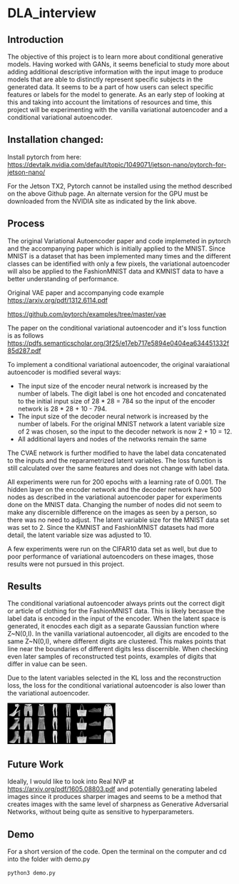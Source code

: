 # DLA_interview

## Introduction
The objective of this project is to learn more about conditional generative models. Having worked with GANs, it seems beneficial to study more about adding additional descriptive information with the input image to produce models that are able to distinctly represent specific subjects in the generated data. It seems to be a part of how users can select specific features or labels for the model to generate. As an early step of looking at this and taking into account the limitations of resources and time, this project will be experimenting with the vanilla variational autoencoder and a conditional variational autoencoder.


## Installation changed:
Install pytorch from here:
https://devtalk.nvidia.com/default/topic/1049071/jetson-nano/pytorch-for-jetson-nano/

For the Jetson TX2, Pytorch cannot be installed using the method described on the above Github page. An alternate version for the GPU must be downloaded from the NVIDIA site as indicated by the link above. 

## Process
The original Variational Autoencoder paper and code implemeted in pytorch and the accompanying paper which is initially applied to the MNIST. Since MNIST is a dataset that has been implemented many times and the different classes can be identified with only a few pixels, the variational autoencoder will also be applied to the FashionMNIST data and KMNIST data to have a better understanding of performance.

Original VAE paper and accompanying code example
https://arxiv.org/pdf/1312.6114.pdf

https://github.com/pytorch/examples/tree/master/vae

The paper on the conditional variational autoencoder and it's loss function is as follows
https://pdfs.semanticscholar.org/3f25/e17eb717e5894e0404ea634451332f85d287.pdf

To implement a conditional variational autoencoder, the original varaiational autoencoder is modified several ways:

* The input size of the encoder neural network is increased by the number of labels. The digit label is one hot encoded and concatenated to the initial input size of 28 * 28 = 784 so the input of the encoder network is 28 * 28 + 10 - 794.
* The input size of the decoder neural network is increased by the number of labels. For the original MNIST network a latent variable size of 2 was chosen, so the input to the decoder network is now 2 + 10 = 12.
* All additional layers and nodes of the networks remain the same

The CVAE network is further modified to have the label data concatenated to the inputs and the reparametrized latent variables. The loss function is still calculated over the same features and does not change with label data.

All experiments were run for 200 epochs with a learning rate of 0.001. The hidden layer on the encoder network and the decoder network have 500 nodes as described in the variational autoencoder paper for experiments done on the MNIST data. Changing the number of nodes did not seem to make any discernible difference on the images as seen by a person, so there was no need to adjust. The latent variable size for the MNIST data set was set to 2. Since the KMNIST and FashionMNIST datasets had more detail, the latent variable size was adjusted to 10.

A few experiments were run on the CIFAR10 data set as well, but due to poor performance of variational autoencoders on these images, those results were not pursued in this project. 


## Results
The conditional variational autoencoder always prints out the correct digit or article of clothing for the FashionMNIST data. This is likely becasue the label data is encoded in the input of the encoder. When the latent space is generated, it enocdes each digit as a separate Gaussian function where Z\~N(0,I). In the vanilla variational autoencoder, all digits are encoded to the same Z\~N(0,I), where different digits are clustered. This makes points that line near the boundaries of different digits less discernible. When checking even later samples of reconstructed test points, examples of digits that differ in value can be seen.

Due to the latent variables selected in the KL loss and the reconstruction loss, the loss for the conditional variational autoencoder is also lower than the variational autoencoder. 


![FMNIST reconstructions](resultsFMNIST/reconstruction_199.png)

## Future Work
Ideally, I would like to look into Real NVP at https://arxiv.org/pdf/1605.08803.pdf and potentially generating labeled images since it produces sharper images and seems to be a method that creates images with the same level of sharpness as Generative Adversarial Networks, without being quite as sensitive to hyperparameters.


## Demo

For a short version of the code. Open the terminal on the computer and cd into the folder with demo.py

```
python3 demo.py
```
